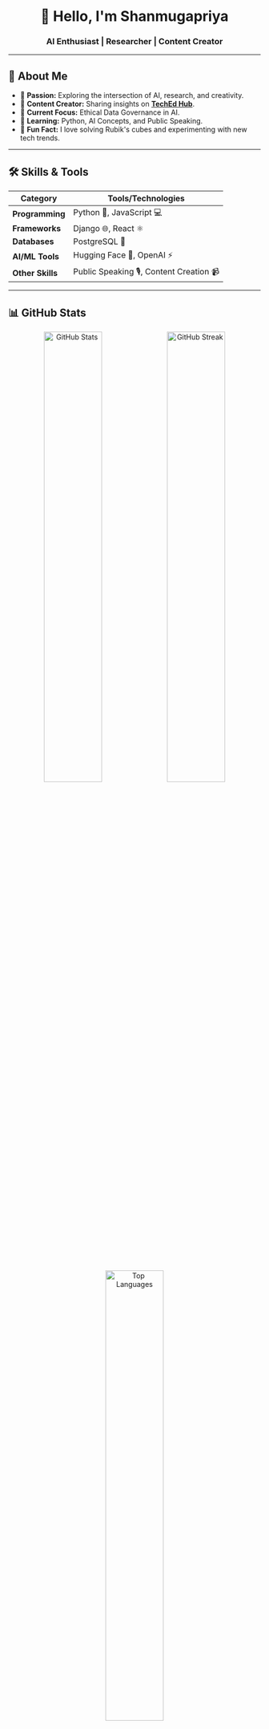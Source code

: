 <h1 align="center">👋 Hello, I'm Shanmugapriya</h1>
<h3 align="center">AI Enthusiast | Researcher | Content Creator</h3>

---

## 🌟 About Me
- 🧠 **Passion:** Exploring the intersection of AI, research, and creativity.
- 🎥 **Content Creator:** Sharing insights on [**TechEd Hub**](UCjbzxSY8nVCVNplCTbesalg).
- 🔎 **Current Focus:** Ethical Data Governance in AI.
- 💬 **Learning:** Python, AI Concepts, and Public Speaking.
- 🌈 **Fun Fact:** I love solving Rubik's cubes and experimenting with new tech trends.

---

## 🛠️ Skills & Tools
| **Category**          | **Tools/Technologies**                                                  |
|------------------------|------------------------------------------------------------------------|
| **Programming**        | Python 🐍, JavaScript 💻                                              |
| **Frameworks**         | Django 🌐, React ⚛️                                                  |
| **Databases**          | PostgreSQL 🐘                                                        |
| **AI/ML Tools**        | Hugging Face 🤗, OpenAI ⚡                                            |
| **Other Skills**       | Public Speaking 🎙️, Content Creation 📹                              |

---

## 📊 GitHub Stats
<div align="center">
  <img src="https://github-readme-stats.vercel.app/api?username=shanmugapriyadev&show_icons=true&theme=tokyonight" alt="GitHub Stats" width="48%">
  <img src="https://github-readme-streak-stats.herokuapp.com/?user=shanmugapriyadev&theme=tokyonight" alt="GitHub Streak" width="48%">
  <img src="https://github-readme-stats.vercel.app/api/top-langs/?username=shanmugapriyadev&layout=compact&theme=tokyonight" alt="Top Languages" width="48%">
</div>

---

## ✨ Highlights
- 📝 **Research:** Diving into AI ethics and data governance.
- 📚 **Education:** Creating educational content to simplify complex AI/tech topics.
- 🤝 **Collaboration:** Open to contributing to open-source projects and discussions.

---

## 🔗 Connect With Me
<p align="center">
  <a href="https://www.linkedin.com/in/your-profile" target="_blank">
    <img src="https://img.shields.io/badge/LinkedIn-0077B5?style=for-the-badge&logo=linkedin&logoColor=white" alt="LinkedIn">
  </a>
  <a href="https://www.instagram.com/your-profile" target="_blank">
    <img src="https://img.shields.io/badge/Instagram-E4405F?style=for-the-badge&logo=instagram&logoColor=white" alt="Instagram">
  </a>
  <a href="https://github.com/shanmugapriyadev" target="_blank">
    <img src="https://img.shields.io/badge/GitHub-333?style=for-the-badge&logo=github&logoColor=white" alt="GitHub">
  </a>
  <a href="https://www.youtube.com/channel/your-link" target="_blank">
    <img src="https://img.shields.io/badge/YouTube-FF0000?style=for-the-badge&logo=youtube&logoColor=white" alt="YouTube">
  </a>
</p>

---

## 🚀 Always Growing
> "The best way to predict the future is to create it." – Abraham Lincoln  
I'm committed to learning, sharing, and innovating. Let's build something amazing together!
